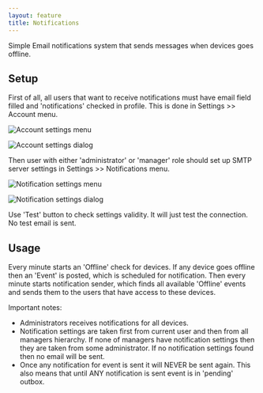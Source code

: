 ```yaml
---
layout: feature
title: Notifications
---
```


Simple Email notifications system that sends messages when devices goes offline.

Setup
-----

First of all, all users that want to receive notifications must have email field filled and 'notifications' checked in profile. This is done in Settings >> Account menu.

![Account settings menu](http://i60.tinypic.com/14kaam1.png)

![Account settings dialog](http://i60.tinypic.com/vg4hzq.png)

Then user with either 'administrator' or 'manager' role should set up SMTP server settings in Settings >> Notifications menu.

![Notification settings menu](http://i62.tinypic.com/w6tklu.png)

![Notification settings dialog](http://i58.tinypic.com/sgn7r5.png)

Use 'Test' button to check settings validity. It will just test the connection. No test email is sent.

Usage
-----

Every minute starts an 'Offline' check for devices. If any device goes offline then an 'Event' is posted, which is scheduled for notification. Then every minute starts notification sender, which finds all available 'Offline' events and sends them to the users that have access to these devices.

Important notes:

 * Administrators receives notifications for all devices.
 * Notification settings are taken first from current user and then from all managers hierarchy. If none of managers have notification settings then they are taken from some administrator. If no notification settings found then no email will be sent.
 * Once any notification for event is sent it will NEVER be sent again. This also means that until ANY notification is sent event is in 'pending' outbox.
